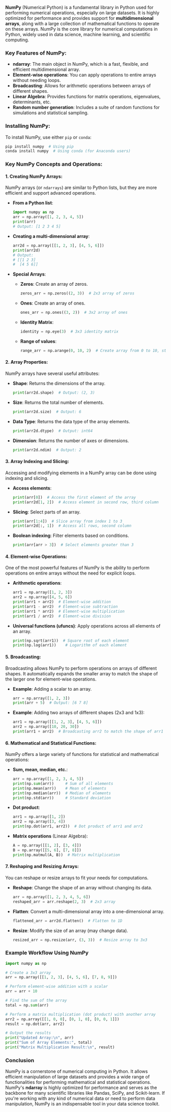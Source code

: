 **NumPy** (Numerical Python) is a fundamental library in Python used for performing numerical operations, especially on large datasets. It is highly optimized for performance and provides support for **multidimensional arrays**, along with a large collection of mathematical functions to operate on these arrays. NumPy is the core library for numerical computations in Python, widely used in data science, machine learning, and scientific computing.

### Key Features of NumPy:
- **ndarray**: The main object in NumPy, which is a fast, flexible, and efficient multidimensional array.
- **Element-wise operations**: You can apply operations to entire arrays without needing loops.
- **Broadcasting**: Allows for arithmetic operations between arrays of different shapes.
- **Linear Algebra**: Provides functions for matrix operations, eigenvalues, determinants, etc.
- **Random number generation**: Includes a suite of random functions for simulations and statistical sampling.

### Installing NumPy:
To install NumPy, use either `pip` or `conda`:
```bash
pip install numpy  # Using pip
conda install numpy  # Using conda (for Anaconda users)
```

### Key NumPy Concepts and Operations:

#### 1. **Creating NumPy Arrays**:
NumPy arrays (or `ndarrays`) are similar to Python lists, but they are more efficient and support advanced operations.

- **From a Python list**:
  ```python
  import numpy as np
  arr = np.array([1, 2, 3, 4, 5])
  print(arr)
  # Output: [1 2 3 4 5]
  ```

- **Creating a multi-dimensional array**:
  ```python
  arr2d = np.array([[1, 2, 3], [4, 5, 6]])
  print(arr2d)
  # Output: 
  # [[1 2 3]
  #  [4 5 6]]
  ```

- **Special Arrays**:
  - **Zeros**: Create an array of zeros.
    ```python
    zeros_arr = np.zeros((2, 3))  # 2x3 array of zeros
    ```
  - **Ones**: Create an array of ones.
    ```python
    ones_arr = np.ones((3, 2))  # 3x2 array of ones
    ```
  - **Identity Matrix**:
    ```python
    identity = np.eye(3)  # 3x3 identity matrix
    ```
  - **Range of values**:
    ```python
    range_arr = np.arange(0, 10, 2)  # Create array from 0 to 10, step 2
    ```

#### 2. **Array Properties**:
NumPy arrays have several useful attributes:

- **Shape**: Returns the dimensions of the array.
  ```python
  print(arr2d.shape)  # Output: (2, 3)
  ```
  
- **Size**: Returns the total number of elements.
  ```python
  print(arr2d.size)  # Output: 6
  ```

- **Data Type**: Returns the data type of the array elements.
  ```python
  print(arr2d.dtype)  # Output: int64
  ```

- **Dimension**: Returns the number of axes or dimensions.
  ```python
  print(arr2d.ndim)  # Output: 2
  ```

#### 3. **Array Indexing and Slicing**:
Accessing and modifying elements in a NumPy array can be done using indexing and slicing.

- **Access elements**:
  ```python
  print(arr[0])  # Access the first element of the array
  print(arr2d[1, 2])  # Access element in second row, third column
  ```

- **Slicing**: Select parts of an array.
  ```python
  print(arr[1:4])  # Slice array from index 1 to 3
  print(arr2d[:, 1])  # Access all rows, second column
  ```

- **Boolean indexing**: Filter elements based on conditions.
  ```python
  print(arr[arr > 3])  # Select elements greater than 3
  ```

#### 4. **Element-wise Operations**:
One of the most powerful features of NumPy is the ability to perform operations on entire arrays without the need for explicit loops.

- **Arithmetic operations**:
  ```python
  arr1 = np.array([1, 2, 3])
  arr2 = np.array([4, 5, 6])
  print(arr1 + arr2)  # Element-wise addition
  print(arr1 - arr2)  # Element-wise subtraction
  print(arr1 * arr2)  # Element-wise multiplication
  print(arr1 / arr2)  # Element-wise division
  ```

- **Universal functions (ufuncs)**: Apply operations across all elements of an array.
  ```python
  print(np.sqrt(arr1))  # Square root of each element
  print(np.log(arr1))    # Logarithm of each element
  ```

#### 5. **Broadcasting**:
Broadcasting allows NumPy to perform operations on arrays of different shapes. It automatically expands the smaller array to match the shape of the larger one for element-wise operations.

- **Example**: Adding a scalar to an array.
  ```python
  arr = np.array([1, 2, 3])
  print(arr + 5)  # Output: [6 7 8]
  ```

- **Example**: Adding two arrays of different shapes (2x3 and 1x3):
  ```python
  arr1 = np.array([[1, 2, 3], [4, 5, 6]])
  arr2 = np.array([10, 20, 30])
  print(arr1 + arr2)  # Broadcasting arr2 to match the shape of arr1
  ```

#### 6. **Mathematical and Statistical Functions**:
NumPy offers a large variety of functions for statistical and mathematical operations:

- **Sum, mean, median, etc.**:
  ```python
  arr = np.array([1, 2, 3, 4, 5])
  print(np.sum(arr))     # Sum of all elements
  print(np.mean(arr))    # Mean of elements
  print(np.median(arr))  # Median of elements
  print(np.std(arr))     # Standard deviation
  ```

- **Dot product**:
  ```python
  arr1 = np.array([1, 2])
  arr2 = np.array([3, 4])
  print(np.dot(arr1, arr2))  # Dot product of arr1 and arr2
  ```

- **Matrix operations** (Linear Algebra):
  ```python
  A = np.array([[1, 2], [3, 4]])
  B = np.array([[5, 6], [7, 8]])
  print(np.matmul(A, B))  # Matrix multiplication
  ```

#### 7. **Reshaping and Resizing Arrays**:
You can reshape or resize arrays to fit your needs for computations.

- **Reshape**: Change the shape of an array without changing its data.
  ```python
  arr = np.array([1, 2, 3, 4, 5, 6])
  reshaped_arr = arr.reshape(2, 3)  # 2x3 array
  ```

- **Flatten**: Convert a multi-dimensional array into a one-dimensional array.
  ```python
  flattened_arr = arr2d.flatten()  # Flatten to 1D
  ```

- **Resize**: Modify the size of an array (may change data).
  ```python
  resized_arr = np.resize(arr, (3, 3))  # Resize array to 3x3
  ```

### Example Workflow Using NumPy

```python
import numpy as np

# Create a 3x3 array
arr = np.array([[1, 2, 3], [4, 5, 6], [7, 8, 9]])

# Perform element-wise addition with a scalar
arr = arr + 10

# Find the sum of the array
total = np.sum(arr)

# Perform a matrix multiplication (dot product) with another array
arr2 = np.array([[1, 0, 0], [0, 1, 0], [0, 0, 1]])
result = np.dot(arr, arr2)

# Output the results
print("Updated Array:\n", arr)
print("Sum of Array Elements:", total)
print("Matrix Multiplication Result:\n", result)
```

### Conclusion
NumPy is a cornerstone of numerical computing in Python. It allows efficient manipulation of large datasets and provides a wide range of functionalities for performing mathematical and statistical operations. NumPy's **ndarray** is highly optimized for performance and serves as the backbone for many scientific libraries like Pandas, SciPy, and Scikit-learn. If you're working with any kind of numerical data or need to perform data manipulation, NumPy is an indispensable tool in your data science toolkit.
